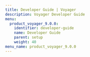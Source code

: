 ```yaml
---
title: Developer Guide | Voyager
description: Voyager Developer Guide
menu:
  product_voyager_9.0.0:
    identifier: developer-guide
    name: Developer Guide
    parent: setup
    weight: 40
menu_name: product_voyager_9.0.0
---
```


